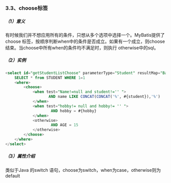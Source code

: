 ### 3.3、choose标签

##### （1）意义

有时候我们并不想应用所有的条件，只想从多个选项中选择一个。MyBatis提供了choose 标签，按顺序判断when中的条件是否成立。如果有一个成立，则choose结束。当choose中所有when的条件均不满足时，则执行 otherwise中的sql。

##### （2）实例

```sql
<select id="getStudentListChoose" parameterType="Student" resultMap="BaseResultMap">     
    SELECT * from STUDENT WHERE 1=1    
    <where>     
        <choose>     
            <when test="Name!=null and student!='' ">     
                   AND name LIKE CONCAT(CONCAT('%', #{student}),'%')      
            </when>     
            <when test="hobby!= null and hobby!= '' ">     
                    AND hobby = #{hobby}      
            </when>                   
            <otherwise>     
                    AND AGE = 15  
            </otherwise>     
        </choose>     
    </where>     
</select>
```

##### （3）属性介绍

类似于Java 的switch 语句，choose为switch，when为case，otherwise则为default

